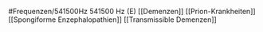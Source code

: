 #Frequenzen/541500Hz
541500 Hz (E)
[[Demenzen]]
[[Prion-Krankheiten]]
[[Spongiforme Enzephalopathien]]
[[Transmissible Demenzen]]